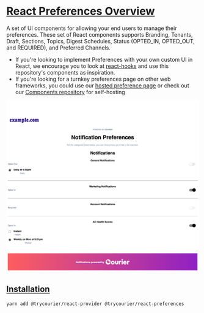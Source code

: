 # [React Preferences Overview](#overview)

A set of UI components for allowing your end users to manage their preferences. These set of React components supports Branding, Tenants, Draft, Sections, Topics, Digest Schedules, Status (OPTED_IN, OPTED_OUT, and REQUIRED), and Preferred Channels.

- If you're looking to implement Preferences with your own custom UI in React, we encourage you to look at [react-hooks](../react-hooks/README.md) and use this repository's components as inspiration.
- If you're looking for a turnkey preferences page on other web frameworks, you could use our [hosted preference page](https://www.courier.com/docs/platform/preferences/preference-center/hosted-page/) or check out our [Components repository](../components/README.md) for self-hosting

![self-hosted preference page](example.com-preferences.png)

## [Installation](#installation)

```
yarn add @trycourier/react-provider @trycourier/react-preferences
```
